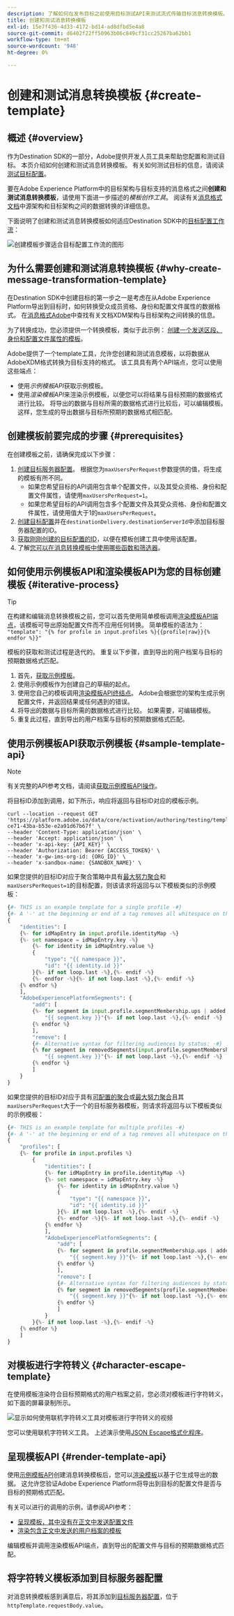```yaml
---
description: 了解如何在发布目标之前使用目标测试API来测试流式传输目标消息转换模板。
title: 创建和测试消息转换模板
exl-id: 15e7f436-4d33-4172-bd14-ad8dfbd5e4a8
source-git-commit: d6402f22ff50963b06c849cf31cc25267ba62bb1
workflow-type: tm+mt
source-wordcount: '948'
ht-degree: 0%

---
```



# 创建和测试消息转换模板 {#create-template}

## 概述 {#overview}

作为Destination SDK的一部分，Adobe提供开发人员工具来帮助您配置和测试目标。 本页介绍如何创建和测试消息转换模板。 有关如何测试目标的信息，请阅读[测试目标配置](streaming-destination-testing-overview.md)。

要在Adobe Experience Platform中的目标架构与目标支持的消息格式之间&#x200B;**创建和测试消息转换模板**，请使用下面进一步描述的&#x200B;*模板创作工具*。  阅读有关[消息格式文档](../../functionality/destination-server/message-format.md#using-templating)中源架构和目标架构之间的数据转换的详细信息。

下面说明了创建和测试消息转换模板如何适应Destination SDK中的[目标配置工作流](../../guides/configure-destination-instructions.md)：

![创建模板步骤适合目标配置工作流的图形](../../assets/testing-api/create-template-step.png)

## 为什么需要创建和测试消息转换模板 {#why-create-message-transformation-template}

在Destination SDK中创建目标的第一步之一是考虑在从Adobe Experience Platform导出到目标时，如何转换受众成员资格、身份和配置文件属性的数据格式。 在[消息格式Adobe](../../functionality/destination-server/message-format.md#using-templating)中查找有关文档XDM架构与目标架构之间转换的信息。

为了转换成功，您必须提供一个转换模板，类似于此示例： [创建一个发送区段、身份和配置文件属性的模板](../../functionality/destination-server/message-format.md#segments-identities-attributes)。

Adobe提供了一个template工具，允许您创建和测试消息模板，以将数据从AdobeXDM格式转换为目标支持的格式。 该工具具有两个API端点，您可以使用这些端点：

* 使用&#x200B;*示例模板API*&#x200B;获取示例模板。
* 使用&#x200B;*渲染模板API*&#x200B;来渲染示例模板，以便您可以将结果与目标预期的数据格式进行比较。 将导出的数据与目标所需的数据格式进行比较后，可以编辑模板。 这样，您生成的导出数据与目标所预期的数据格式相匹配。

## 创建模板前要完成的步骤 {#prerequisites}

在创建模板之前，请确保完成以下步骤：

1. [创建目标服务器配置](../../authoring-api/destination-server/create-destination-server.md)。 根据您为`maxUsersPerRequest`参数提供的值，将生成的模板有所不同。
   * 如果您希望目标的API调用包含单个配置文件，以及其受众资格、身份和配置文件属性，请使用`maxUsersPerRequest=1`。
   * 如果您希望目标的API调用包含多个配置文件及其受众资格、身份和配置文件属性，请使用值大于1的`maxUsersPerRequest`。
2. [创建目标配置](../../authoring-api/destination-configuration/create-destination-configuration.md)并在`destinationDelivery.destinationServerId`中添加目标服务器配置的ID。
3. [获取刚刚创建的目标配置的ID](../../authoring-api/destination-configuration/retrieve-destination-configuration.md)，以便在模板创建工具中使用该配置。
4. 了解[您可以在消息转换模板中使用哪些函数和筛选器](../../functionality/destination-server/supported-functions.md)。

## 如何使用示例模板API和渲染模板API为您的目标创建模板 {#iterative-process}

>[!TIP]
>
>在构建和编辑消息转换模板之前，您可以首先使用简单模板调用[渲染模板API端点](../../testing-api/streaming-destinations/render-template-api.md#render-exported-data)，该模板可导出原始配置文件而不应用任何转换。 简单模板的语法为： <br> `"template": "{% for profile in input.profiles %}{{profile|raw}}{% endfor %}}"`

模板的获取和测试过程是迭代的。 重复以下步骤，直到导出的用户档案与目标的预期数据格式匹配。

1. 首先，[获取示例模板](../../testing-api/streaming-destinations/create-template.md#sample-template-api)。
2. 使用示例模板作为创建自己的草稿的起点。
3. 使用您自己的模板调用[渲染模板API终结点](../../testing-api/streaming-destinations/create-template.md#render-template-api)。 Adobe会根据您的架构生成示例配置文件，并返回结果或任何遇到的错误。
4. 将导出的数据与目标所需的数据格式进行比较。 如果需要，可编辑模板。
5. 重复此过程，直到导出的用户档案与目标的预期数据格式匹配。

## 使用示例模板API获取示例模板 {#sample-template-api}

>[!NOTE]
>
>有关完整的API参考文档，请阅读[获取示例模板API操作](../../testing-api/streaming-destinations/sample-template-api.md)。

将目标ID添加到调用，如下所示，响应将返回与目标ID对应的模板示例。

```shell
curl --location --request GET 'https://platform.adobe.io/data/core/activation/authoring/testing/template/sample/5114d758-ce71-43ba-b53e-e2a91d67b67f' \
--header 'Content-Type: application/json' \
--header 'Accept: application/json' \
--header 'x-api-key: {API_KEY}' \
--header 'Authorization: Bearer {ACCESS_TOKEN}' \
--header 'x-gw-ims-org-id: {ORG_ID}' \
--header 'x-sandbox-name: {SANDBOX_NAME}' \
```

如果您提供的目标ID对应于聚合策略中具有[最大努力聚合](../../functionality/destination-configuration/aggregation-policy.md#best-effort-aggregation)和`maxUsersPerRequest=1`的目标配置，则该请求将返回与以下模板类似的示例模板：

```python
{#- THIS is an example template for a single profile -#}
{#- A '-' at the beginning or end of a tag removes all whitespace on that side of the tag. -#}
{
    "identities": [
    {%- for idMapEntry in input.profile.identityMap -%}
    {%- set namespace = idMapEntry.key -%}
        {%- for identity in idMapEntry.value %}
        {
            "type": "{{ namespace }}",
            "id": "{{ identity.id }}"
        }{%- if not loop.last -%},{%- endif -%}
        {%- endfor -%}{%- if not loop.last -%},{%- endif -%}
    {% endfor %}
    ],
    "AdobeExperiencePlatformSegments": {
        "add": [
        {%- for segment in input.profile.segmentMembership.ups | added %}
            "{{ segment.key }}"{%- if not loop.last -%},{%- endif -%}
        {% endfor %}
        ],
        "remove": [
        {#- Alternative syntax for filtering audiences by status: -#}
        {% for segment in removedSegments(input.profile.segmentMembership.ups) %}
            "{{ segment.key }}"{%- if not loop.last -%},{%- endif -%}
        {% endfor %}
        ]
    }
}
```

如果您提供的目标ID对应于具有[可配置的聚合](../../functionality/destination-configuration/aggregation-policy.md#configurable-aggregation)或[最大努力聚合](../../functionality/destination-configuration/aggregation-policy.md#best-effort-aggregation)且其`maxUsersPerRequest`大于一个的目标服务器模板，则请求将返回与以下模板类似的示例模板：

```python
{#- THIS is an example template for multiple profiles -#}
{#- A '-' at the beginning or end of a tag removes all whitespace on that side of the tag. -#}
{
    "profiles": [
    {%- for profile in input.profiles %}
        {
            "identities": [
            {%- for idMapEntry in profile.identityMap -%}
            {%- set namespace = idMapEntry.key -%}
                {%- for identity in idMapEntry.value %}
                {
                    "type": "{{ namespace }}",
                    "id": "{{ identity.id }}"
                }{%- if not loop.last -%},{%- endif -%}
                {%- endfor -%}{%- if not loop.last -%},{%- endif -%}
            {% endfor %}
            ],
            "AdobeExperiencePlatformSegments": {
                "add": [
                {%- for segment in profile.segmentMembership.ups | added %}
                    "{{ segment.key }}"{%- if not loop.last -%},{%- endif -%}
                {% endfor %}
                ],
                "remove": [
                {#- Alternative syntax for filtering audiences by status: -#}
                {% for segment in removedSegments(profile.segmentMembership.ups) %}
                    "{{ segment.key }}"{%- if not loop.last -%},{%- endif -%}
                {% endfor %}
                ]
            }
        }{%- if not loop.last -%},{%- endif -%}
    {% endfor %}
    ]
}
```

## 对模板进行字符转义 {#character-escape-template}

在使用模板渲染符合目标预期格式的用户档案之前，您必须对模板进行字符转义，如下面的屏幕录制所示。

![显示如何使用联机字符转义工具对模板进行字符转义的视频](../../assets/testing-api/escape-characters.gif)

您可以使用联机字符转义工具。 上述演示使用[JSON Escape格式化程序](https://jsonformatter.org/json-escape)。

## 呈现模板API {#render-template-api}

使用[示例模板API](create-template.md#sample-template-api)创建消息转换模板后，您可以[渲染模板](render-template-api.md)以基于它生成导出的数据。 这允许您验证Adobe Experience Platform将导出到目标的配置文件是否与目标的预期格式匹配。

有关可以进行的调用的示例，请参阅API参考：

* [呈现模板，其中没有在正文中发送配置文件](render-template-api.md#multiple-profiles-no-body)
* [渲染包含正文中发送的用户档案的模板](render-template-api.md#multiple-profiles-with-body)

编辑模板并调用渲染模板API端点，直到导出的配置文件与目标的预期数据格式匹配。

## 将字符转义模板添加到目标服务器配置

对消息转换模板感到满意后，将其添加到[目标服务器配置](../../authoring-api/destination-server/create-destination-server.md)，位于`httpTemplate.requestBody.value`。
